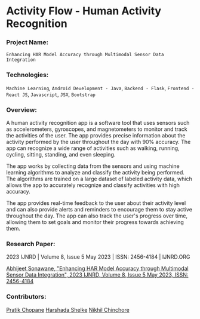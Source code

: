 # Activity Flow - Human Activity Recognition

### Project Name: 
`Enhancing HAR Model Accuracy through Multimodal Sensor Data Integration`

### Technologies: 
`Machine Learning`, `Android Development - Java`, `Backend - Flask`, `Frontend - React JS`, `Javascript`, `JSX`, `Bootstrap`

### Overview: 
 A human activity recognition app is a software tool that uses sensors such as accelerometers, gyroscopes, and magnetometers to monitor and track the activities of the user. The app provides precise information about the activity performed by the user throughout the day with 90% accuracy. The app can recognize a wide range of activities such as walking, running, cycling, sitting, standing, and even sleeping.

 The app works by collecting data from the sensors and using machine learning algorithms to analyze and classify the activity being performed. The algorithms are trained on a large dataset of labeled activity data, which allows the app to accurately recognize and classify activities with high accuracy.

 The app provides real-time feedback to the user about their activity level and can also provide alerts and reminders to encourage them to stay active throughout the day. The app can also track the user's progress over time, allowing them to set goals and monitor their progress towards achieving them.

### Research Paper: 

2023 IJNRD | Volume 8, Issue 5 May 2023 | ISSN: 2456-4184 | IJNRD.ORG

[Abhijeet Sonawane, "Enhancing HAR Model Accuracy through Multimodal Sensor Data Integration", 2023 IJNRD, Volume 8, Issue 5 May 2023, ISSN: 2456-4184](https://www.ijnrd.org/papers/IJNRD2305699.pdf)

### Contributors: 
[Pratik Chopane](https://github.com/prateiku)
[Harshada Shelke](#)
[Nikhil Chinchore](https://github.com/NI-TECH-hub)